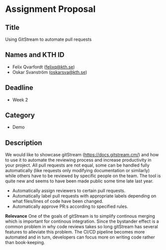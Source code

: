 # Assignment Proposal

## Title

Using GitStream to automate pull requests

## Names and KTH ID
  - Felix Qvarfordt (felixq@kth.se)
  - Oskar Svanström (oskarsva@kth.se)

## Deadline

- Week 2

## Category

- Demo

## Description

We would like to showcase gitStream (https://docs.gitstream.cm/) and how to use it to automate the reviewing process and increase productivity in your project. All pull requests are not equal, some can be handled fully automatically (like requests only modifying documentation or similarly) while others have to be reviewed by specific people on the team. The tool is quite new and seems to have been made public some time late last year.

* Automatically assign reviewers to certain pull requests.
* Automatically label pull requests with appropriate labels depending on what files/lines of code have been changed.
* Automatically approve PR:s according to specified rules.

**Relevance**
One of the goals of gitStream is to simplify continous merging which is important for continous integration. Since the bystander effect is a common problem in why code reviews takes so long gitStream has several features to alleviate this problem. The CI/CD pipeline becomes more automated and in turn, developers can focus more on writing code rather than book-keeping.
